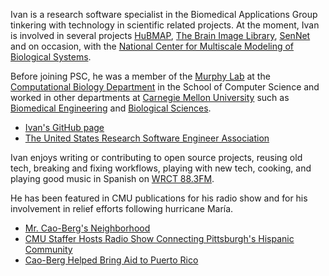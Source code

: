Ivan is a research software specialist in the Biomedical Applications Group tinkering with technology in scientific related projects. At the moment, Ivan is involved in several projects [HuBMAP](https://commonfund.nih.gov/hubmap), [The Brain Image Library](https://www.brainimagelibrary.org/), [SenNet](https://sennetconsortium.org/) and on occasion, with the [National Center for Multiscale Modeling of Biological Systems](https://mmbios.pitt.edu/).

Before joining PSC, he was a member of the [Murphy Lab](http://murphylab.web.cmu.edu) at the [Computational Biology Department](http://www.cbd.cmu.edu) in the School of Computer Science and worked in other departments at [Carnegie Mellon University](http://www.cmu.edu) such as [Biomedical Engineering](https://www.cmu.edu/bme/) and [Biological Sciences](https://www.cmu.edu/bio/).

* [Ivan's GitHub page](https://github.com/icaoberg/)
* [The United States Research Software Engineer Association](https://us-rse.org/)

Ivan enjoys writing or contributing to open source projects, reusing
old tech, breaking and fixing workflows, playing with new tech,
cooking, and playing good music in Spanish on [WRCT
88.3FM](http://www.wrct.org).

He has been featured in CMU publications for his radio show and for his involvement in relief efforts following hurricane Mar&iacute;a.
* [Mr. Cao-Berg's Neighborhood](https://www.cmu.edu/mcs/news-events/2021/1013_barrio-latino-radio.html)
* [CMU Staffer Hosts Radio Show Connecting Pittsburgh's Hispanic Community](https://www.cmu.edu/piper/news/archives/2021/october/october-14-briefs.html)
* [Cao-Berg Helped Bring Aid to Puerto Rico](https://www.cmu.edu/piper/news/archives/2018/february/ivan-cao-berg.html)


